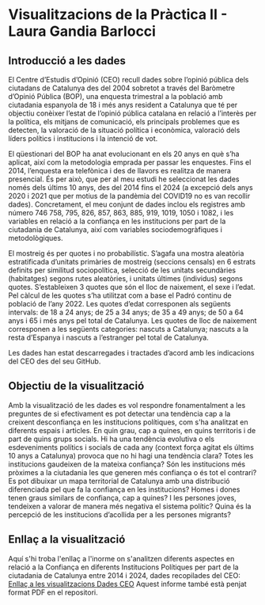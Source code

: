 # Visualitzacions de la Pràctica II - Laura Gandia Barlocci
## Introducció a les dades
El Centre d’Estudis d’Opinió (CEO) recull dades sobre l’opinió pública dels ciutadans de Catalunya des del 2004 sobretot a través del Baròmetre d’Opinió Pública (BOP), una enquesta trimestral a la població amb ciutadania espanyola de 18 i més anys resident a Catalunya que té per objectiu conèixer l’estat de l’opinió pública catalana en relació a l’interès per la política, els mitjans de comunicació, els principals problemes que es detecten, la valoració de la situació política i econòmica, valoració dels líders polítics i institucions i la intenció de vot.

El qüestionari del BOP ha anat evolucionant en els 20 anys en què s’ha aplicat, així com la metodologia emprada per passar les enquestes. Fins el 2014, l’enquesta era telefònica i des de llavors es realitza de manera presencial. És per això, que per al meu estudi he seleccionat les dades només dels últims 10 anys, des del 2014 fins el 2024 (a excepció dels anys 2020 i 2021 que per motius de la pandèmia del COVID19 no es van recollir dades). Concretament, el meu conjunt de dades inclou els registres amb número 746  758,  795,  826, 857,  863,  885,  919, 1019, 1050 i 1082, i les variables en relació a la confiança en les institucions per part de la ciutadania de Catalunya, així com variables sociodemogràfiques i metodològiques.

El mostreig és per quotes i no probabilístic. S’agafa una mostra aleatòria estratificada d’unitats primàries de mostreig (seccions censals) en 6 estrats definits per similitud sociopolítica, selecció de les unitats secundàries (habitatges) segons rutes aleatòries, i unitats últimes (individus) segons quotes. S’estableixen 3 quotes que són el lloc de naixement, el sexe i l’edat. Pel càlcul de les quotes s’ha utilitzat com a base el Padró continu de població de l’any 2022. Les quotes d’edat corresponen als següents intervals: de 18 a 24 anys; de 25 a 34 anys; de 35 a 49 anys; de 50 a 64 anys i 65 i més anys pel total de Catalunya. Les quotes de lloc de naixement corresponen a les següents categories: nascuts a Catalunya; nascuts a la resta d’Espanya i nascuts a l’estranger pel total de Catalunya.

Les dades han estat descarregades i tractades d’acord amb les indicacions del CEO des del seu GitHub.

## Objectiu de la visualització
Amb la visualització de les dades es vol respondre fonamentalment a les preguntes de si efectivament es pot detectar una tendència cap a la creixent desconfiança en les institucions polítiques, com s'ha analitzat en diferents espais i articles. En quin grau, cap a quines, en quins territoris i de part de quins grups socials. Hi ha una tendència evolutiva o els esdeveniments polítics i socials de cada any (context força agitat els últims 10 anys a Catalunya) provoca que no hi hagi una tendència clara? Totes les institucions gaudeixen de la mateixa confiança? Són les institucions més pròximes a la ciutadania les que generen més confiança o és tot el contrari? Es pot dibuixar un mapa territorial de Catalunya amb una distribució diferenciada pel que fa la confiança en les institucions? Homes i dones tenen graus similars de confiança, cap a quines? I les persones joves, tendeixen a valorar de manera més negativa el sistema polític? Quina és la percepció de les institucions d’acollida per a les persones migrants?
 
## Enllaç a la visualització
Aquí s'hi troba l'enllaç a l'inorme on s'analitzen diferents aspectes en relació a la Confiança en diferents Institucions Polítiques per part de la ciutadania de Catalunya entre 2014 i 2024, dades recopilades del CEO: [Enllaç a les visualitzacions Dades CEO](https://app.powerbi.com/view?r=eyJrIjoiNDY1ZjVlYTctOWFiZS00NDRmLTk0MmYtMzljODhhMTVlODk4IiwidCI6ImRmNDc3MWFlLTc4NmMtNGY0Mi05OTg1LTY3ZDAyM2FmZWEzNSIsImMiOjh9)
Aquest informe també està penjat format PDF en el repositori.
